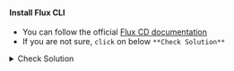 #### Install Flux CLI
- You can follow the official [Flux CD documentation](https://fluxcd.io/flux/installation/#install-the-flux-cli)
- If you are not sure, `click` on below `**Check Solution**`

<details><summary>Check Solution</summary>

```
curl -s https://fluxcd.io/install.sh | sudo bash
```{{exec}}

</details>

<br>
  
#### Check the **version** of Flux CLI

```
flux -v
```{{exec}}

  

#### Check **Flux CLI commands list** using the `-h` help tag

```
flux -h
```{{exec}}